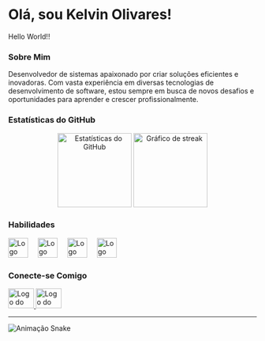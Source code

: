 # Olá, sou Kelvin Olivares!

<p align="left">Hello World!!</p>

### Sobre Mim

Desenvolvedor de sistemas apaixonado por criar soluções eficientes e inovadoras. Com vasta experiência em diversas tecnologias de desenvolvimento de software, estou sempre em busca de novos desafios e oportunidades para aprender e crescer profissionalmente.

### Estatísticas do GitHub

<div align="center">
  <img src="https://github-readme-stats.vercel.app/api?username=KelvinOlivares&hide_title=false&hide_rank=false&show_icons=true&include_all_commits=true&count_private=true&disable_animations=false&theme=dracula&locale=en&hide_border=false&order=1" height="150" alt="Estatísticas do GitHub"  />
  <img src="https://streak-stats.demolab.com?user=KelvinOlivares&locale=en&mode=daily&theme=dracula&hide_border=false&border_radius=5&order=3" height="150" alt="Gráfico de streak"  />
</div>

### Habilidades

<div align="left">
  <img src="https://cdn.jsdelivr.net/gh/devicons/devicon/icons/javascript/javascript-original.svg" height="40" alt="Logo do JavaScript"  />
  <img width="12" />
  <img src="https://cdn.jsdelivr.net/gh/devicons/devicon/icons/php/php-original.svg" height="40" alt="Logo do PHP"  />
  <img width="12" />
  <img src="https://cdn.jsdelivr.net/gh/devicons/devicon/icons/html5/html5-original.svg" height="40" alt="Logo do HTML5"  />
  <img width="12" />
  <img src="https://cdn.jsdelivr.net/gh/devicons/devicon/icons/css3/css3-original.svg" height="40" alt="Logo do CSS3"  />
</div>

### Conecte-se Comigo

<div align="left">
  <a href="https://br.linkedin.com/in/kelvinolivares" target="_blank">
    <img src="https://raw.githubusercontent.com/maurodesouza/profile-readme-generator/master/src/assets/icons/social/linkedin/default.svg" width="52" height="40" alt="Logo do LinkedIn"  />
  </a>
  <a href="https://www.instagram.com/kelvinolivaresofc/" target="_blank">
    <img src="https://raw.githubusercontent.com/maurodesouza/profile-readme-generator/master/src/assets/icons/social/instagram/default.svg" width="52" height="40" alt="Logo do Instagram"  />
  </a>
</div>

---

<img src="https://raw.githubusercontent.com/KelvinOlivares/KelvinOlivares/output/snake.svg" alt="Animação Snake" />
